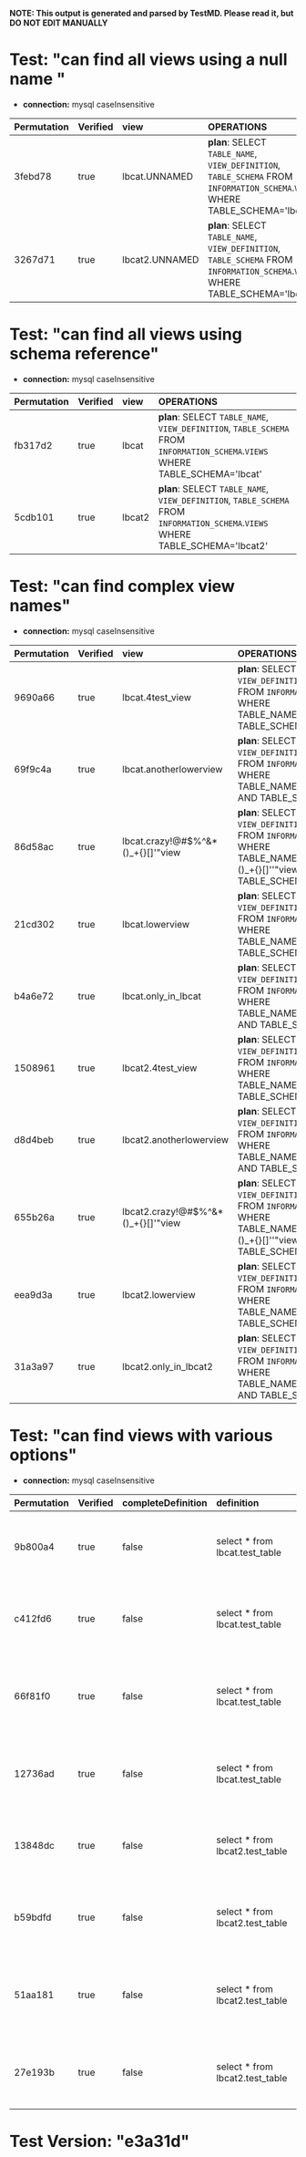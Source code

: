 **NOTE: This output is generated and parsed by TestMD. Please read it, but DO NOT EDIT MANUALLY**

# Test: "can find all views using a null name " #

- **connection:** mysql caseInsensitive

| Permutation | Verified | view           | OPERATIONS
| :---------- | :------- | :------------- | :------
| 3febd78     | true     | lbcat.UNNAMED  | **plan**: SELECT `TABLE_NAME`, `VIEW_DEFINITION`, `TABLE_SCHEMA` FROM `INFORMATION_SCHEMA`.`VIEWS` WHERE TABLE_SCHEMA='lbcat'
| 3267d71     | true     | lbcat2.UNNAMED | **plan**: SELECT `TABLE_NAME`, `VIEW_DEFINITION`, `TABLE_SCHEMA` FROM `INFORMATION_SCHEMA`.`VIEWS` WHERE TABLE_SCHEMA='lbcat2'

# Test: "can find all views using schema reference" #

- **connection:** mysql caseInsensitive

| Permutation | Verified | view   | OPERATIONS
| :---------- | :------- | :----- | :------
| fb317d2     | true     | lbcat  | **plan**: SELECT `TABLE_NAME`, `VIEW_DEFINITION`, `TABLE_SCHEMA` FROM `INFORMATION_SCHEMA`.`VIEWS` WHERE TABLE_SCHEMA='lbcat'
| 5cdb101     | true     | lbcat2 | **plan**: SELECT `TABLE_NAME`, `VIEW_DEFINITION`, `TABLE_SCHEMA` FROM `INFORMATION_SCHEMA`.`VIEWS` WHERE TABLE_SCHEMA='lbcat2'

# Test: "can find complex view names" #

- **connection:** mysql caseInsensitive

| Permutation | Verified | view                                | OPERATIONS
| :---------- | :------- | :---------------------------------- | :------
| 9690a66     | true     | lbcat.4test_view                    | **plan**: SELECT `TABLE_NAME`, `VIEW_DEFINITION`, `TABLE_SCHEMA` FROM `INFORMATION_SCHEMA`.`VIEWS` WHERE TABLE_NAME='4test_view' AND TABLE_SCHEMA='lbcat'
| 69f9c4a     | true     | lbcat.anotherlowerview              | **plan**: SELECT `TABLE_NAME`, `VIEW_DEFINITION`, `TABLE_SCHEMA` FROM `INFORMATION_SCHEMA`.`VIEWS` WHERE TABLE_NAME='anotherlowerview' AND TABLE_SCHEMA='lbcat'
| 86d58ac     | true     | lbcat.crazy!@#\$%^&*()_+{}[]'"view  | **plan**: SELECT `TABLE_NAME`, `VIEW_DEFINITION`, `TABLE_SCHEMA` FROM `INFORMATION_SCHEMA`.`VIEWS` WHERE TABLE_NAME='crazy!@#\\$%^&*()_+{}[]''"view' AND TABLE_SCHEMA='lbcat'
| 21cd302     | true     | lbcat.lowerview                     | **plan**: SELECT `TABLE_NAME`, `VIEW_DEFINITION`, `TABLE_SCHEMA` FROM `INFORMATION_SCHEMA`.`VIEWS` WHERE TABLE_NAME='lowerview' AND TABLE_SCHEMA='lbcat'
| b4a6e72     | true     | lbcat.only_in_lbcat                 | **plan**: SELECT `TABLE_NAME`, `VIEW_DEFINITION`, `TABLE_SCHEMA` FROM `INFORMATION_SCHEMA`.`VIEWS` WHERE TABLE_NAME='only_in_lbcat' AND TABLE_SCHEMA='lbcat'
| 1508961     | true     | lbcat2.4test_view                   | **plan**: SELECT `TABLE_NAME`, `VIEW_DEFINITION`, `TABLE_SCHEMA` FROM `INFORMATION_SCHEMA`.`VIEWS` WHERE TABLE_NAME='4test_view' AND TABLE_SCHEMA='lbcat2'
| d8d4beb     | true     | lbcat2.anotherlowerview             | **plan**: SELECT `TABLE_NAME`, `VIEW_DEFINITION`, `TABLE_SCHEMA` FROM `INFORMATION_SCHEMA`.`VIEWS` WHERE TABLE_NAME='anotherlowerview' AND TABLE_SCHEMA='lbcat2'
| 655b26a     | true     | lbcat2.crazy!@#\$%^&*()_+{}[]'"view | **plan**: SELECT `TABLE_NAME`, `VIEW_DEFINITION`, `TABLE_SCHEMA` FROM `INFORMATION_SCHEMA`.`VIEWS` WHERE TABLE_NAME='crazy!@#\\$%^&*()_+{}[]''"view' AND TABLE_SCHEMA='lbcat2'
| eea9d3a     | true     | lbcat2.lowerview                    | **plan**: SELECT `TABLE_NAME`, `VIEW_DEFINITION`, `TABLE_SCHEMA` FROM `INFORMATION_SCHEMA`.`VIEWS` WHERE TABLE_NAME='lowerview' AND TABLE_SCHEMA='lbcat2'
| 31a3a97     | true     | lbcat2.only_in_lbcat2               | **plan**: SELECT `TABLE_NAME`, `VIEW_DEFINITION`, `TABLE_SCHEMA` FROM `INFORMATION_SCHEMA`.`VIEWS` WHERE TABLE_NAME='only_in_lbcat2' AND TABLE_SCHEMA='lbcat2'

# Test: "can find views with various options" #

- **connection:** mysql caseInsensitive

| Permutation | Verified | completeDefinition | definition                      | name                         | schema | OPERATIONS
| :---------- | :------- | :----------------- | :------------------------------ | :--------------------------- | :----- | :------
| 9b800a4     | true     | false              | select * from lbcat.test_table  | 4test_view                   | lbcat  | **plan**: SELECT `TABLE_NAME`, `VIEW_DEFINITION`, `TABLE_SCHEMA` FROM `INFORMATION_SCHEMA`.`VIEWS` WHERE TABLE_NAME='4test_view' AND TABLE_SCHEMA='lbcat'
| c412fd6     | true     | false              | select * from lbcat.test_table  | anotherlowerview             | lbcat  | **plan**: SELECT `TABLE_NAME`, `VIEW_DEFINITION`, `TABLE_SCHEMA` FROM `INFORMATION_SCHEMA`.`VIEWS` WHERE TABLE_NAME='anotherlowerview' AND TABLE_SCHEMA='lbcat'
| 66f81f0     | true     | false              | select * from lbcat.test_table  | crazy!@#\$%^&*()_+{}[]'"view | lbcat  | **plan**: SELECT `TABLE_NAME`, `VIEW_DEFINITION`, `TABLE_SCHEMA` FROM `INFORMATION_SCHEMA`.`VIEWS` WHERE TABLE_NAME='crazy!@#\\$%^&*()_+{}[]''"view' AND TABLE_SCHEMA='lbcat'
| 12736ad     | true     | false              | select * from lbcat.test_table  | lowerview                    | lbcat  | **plan**: SELECT `TABLE_NAME`, `VIEW_DEFINITION`, `TABLE_SCHEMA` FROM `INFORMATION_SCHEMA`.`VIEWS` WHERE TABLE_NAME='lowerview' AND TABLE_SCHEMA='lbcat'
| 13848dc     | true     | false              | select * from lbcat2.test_table | 4test_view                   | lbcat2 | **plan**: SELECT `TABLE_NAME`, `VIEW_DEFINITION`, `TABLE_SCHEMA` FROM `INFORMATION_SCHEMA`.`VIEWS` WHERE TABLE_NAME='4test_view' AND TABLE_SCHEMA='lbcat2'
| b59bdfd     | true     | false              | select * from lbcat2.test_table | anotherlowerview             | lbcat2 | **plan**: SELECT `TABLE_NAME`, `VIEW_DEFINITION`, `TABLE_SCHEMA` FROM `INFORMATION_SCHEMA`.`VIEWS` WHERE TABLE_NAME='anotherlowerview' AND TABLE_SCHEMA='lbcat2'
| 51aa181     | true     | false              | select * from lbcat2.test_table | crazy!@#\$%^&*()_+{}[]'"view | lbcat2 | **plan**: SELECT `TABLE_NAME`, `VIEW_DEFINITION`, `TABLE_SCHEMA` FROM `INFORMATION_SCHEMA`.`VIEWS` WHERE TABLE_NAME='crazy!@#\\$%^&*()_+{}[]''"view' AND TABLE_SCHEMA='lbcat2'
| 27e193b     | true     | false              | select * from lbcat2.test_table | lowerview                    | lbcat2 | **plan**: SELECT `TABLE_NAME`, `VIEW_DEFINITION`, `TABLE_SCHEMA` FROM `INFORMATION_SCHEMA`.`VIEWS` WHERE TABLE_NAME='lowerview' AND TABLE_SCHEMA='lbcat2'

# Test Version: "e3a31d" #